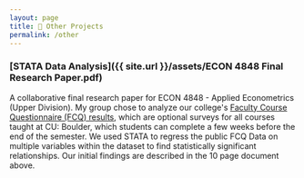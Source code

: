 ```yaml
---
layout: page
title: 🦦 Other Projects
permalink: /other
---
```


### [STATA Data Analysis]({{ site.url }}/assets/ECON 4848 Final Research Paper.pdf)
A collaborative final research paper for ECON 4848 - Applied Econometrics (Upper Division).
My group chose to analyze our college's [Faculty Course Questionnaire (FCQ) results](https://www.colorado.edu/fcq/boulder-fcq-results), which are optional surveys for all courses taught at CU: Boulder, which students can complete a few weeks before the end of the semester. We used STATA to regress the public FCQ Data on multiple variables within the dataset to find statistically significant relationships. Our initial findings are described in the 10 page document above.